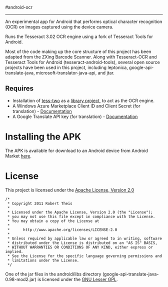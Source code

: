 #android-ocr
* * *

An experimental app for Android that performs optical character recognition (OCR) on images captured using the device camera.

Runs the Tesseract 3.02 OCR engine using a fork of Tesseract Tools for Android.

Most of the code making up the core structure of this project has been adapted from the ZXing Barcode Scanner. Along with Tesseract-OCR and Tesseract Tools for Android (tesseract-android-tools), several open source projects have been used in this project, including leptonica, google-api-translate-java, microsoft-translator-java-api, and jtar.

## Requires

* Installation of [tess-two](https://github.com/rmtheis/tess-two) as a [library project](http://developer.android.com/guide/developing/projects/projects-eclipse.html#SettingUpLibraryProject), to act as the OCR engine.
* A Windows Azure Marketplace Client ID and Client Secret (for translation) - [Documentation](http://msdn.microsoft.com/en-us/library/hh454950.aspx)
* A Google Translate API key (for translation) - [Documentation](https://code.google.com/apis/console/?api=translate)

Installing the APK
==================

The APK is available for download to an Android device from Android Market [here](https://market.android.com/details?id=edu.sfsu.cs.orange.ocr).

License
=======

This project is licensed under the [Apache License, Version 2.0](http://www.apache.org/licenses/LICENSE-2.0.html)

    /*
     * Copyright 2011 Robert Theis
     *
     * Licensed under the Apache License, Version 2.0 (the "License");
     * you may not use this file except in compliance with the License.
     * You may obtain a copy of the License at
     *
     *      http://www.apache.org/licenses/LICENSE-2.0
     *
     * Unless required by applicable law or agreed to in writing, software
     * distributed under the License is distributed on an "AS IS" BASIS,
     * WITHOUT WARRANTIES OR CONDITIONS OF ANY KIND, either express or implied.
     * See the License for the specific language governing permissions and
     * limitations under the License.
     */

One of the jar files in the android/libs directory (google-api-translate-java-0.98-mod2.jar) is licensed under the [GNU Lesser GPL](http://www.gnu.org/licenses/lgpl.html).
